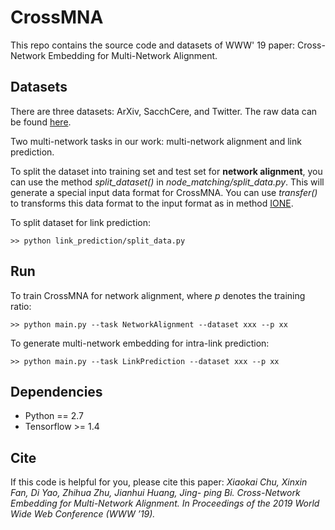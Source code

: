# CrossMNA
This repo contains the source code and datasets of WWW' 19 paper: Cross-Network Embedding for Multi-Network Alignment.

## Datasets
There are three datasets: ArXiv, SacchCere, and Twitter. The raw data can be found [here](https://comunelab.fbk.eu/data.php).

Two multi-network tasks in our work: multi-network alignment and link prediction.

To split the dataset into training set and test set for **network alignment**, you can use the method _split_dataset()_  in _node_matching/split_data.py_.
This will generate a special input data format for CrossMNA.
You can use _transfer()_ to transforms this data format to the input format as in method [IONE](https://github.com/ColaLL/IONE).


To split dataset for link prediction:

    >> python link_prediction/split_data.py

## Run
To train CrossMNA for network alignment, where _p_ denotes the training ratio:

    >> python main.py --task NetworkAlignment --dataset xxx --p xx

To generate multi-network embedding for intra-link prediction:

    >> python main.py --task LinkPrediction --dataset xxx --p xx


## Dependencies
* Python == 2.7
* Tensorflow >= 1.4

## Cite
If this code is helpful for you, please cite this paper:
_Xiaokai Chu, Xinxin Fan, Di Yao, Zhihua Zhu, Jianhui Huang, Jing- ping Bi. Cross-Network Embedding for Multi-Network Alignment. In Proceedings of the 2019 World Wide Web Conference (WWW ’19)._